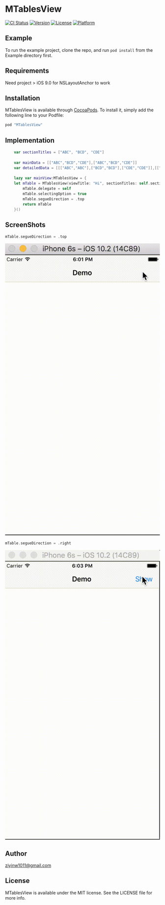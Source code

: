 # MTablesView

[![CI Status](http://img.shields.io/travis/ziyin1996@gmail.com/MTablesView.svg?style=flat)](https://travis-ci.org/ziyin1996@gmail.com/MTablesView)
[![Version](https://img.shields.io/cocoapods/v/MTablesView.svg?style=flat)](http://cocoapods.org/pods/MTablesView)
[![License](https://img.shields.io/cocoapods/l/MTablesView.svg?style=flat)](http://cocoapods.org/pods/MTablesView)
[![Platform](https://img.shields.io/cocoapods/p/MTablesView.svg?style=flat)](http://cocoapods.org/pods/MTablesView)

## Example

To run the example project, clone the repo, and run `pod install` from the Example directory first.

## Requirements

Need project > iOS 9.0 for NSLayoutAnchor to work

## Installation

MTablesView is available through [CocoaPods](http://cocoapods.org). To install
it, simply add the following line to your Podfile:

```ruby
pod "MTablesView"
```

## Implementation

```Swift
    var sectionTitles = ["ABC", "BCD", "CDE"]

    var mainData = [["ABC","BCD","CDE"],["ABC","BCD","CDE"]]
    var detailedData = [[["ABC","ABC"],["BCD","BCD"],["CDE","CDE"]],[["ABC","ABC"],["BCD","BCD"],["CDE","CDE"]]]

    lazy var mainView:MTablesView = {
    let mTable = MTablesView(viewTitle: "Hi", sectionTitles: self.sectionTitles, mainData: self.mainData, detailedData: self.detailedData)
        mTable.delegate = self
        mTable.selectingOption = true
        mTable.segueDirection = .top
        return mTable
    }()
```

## ScreenShots
```Swift
mTable.segueDirection = .top
```
![Top Segue](/Screenshots/topSegue.gif "Top Segue")
```Swift
mTable.segueDirection = .right
```
![Right Segue](/Screenshots/rightSegue.gif "Right Segue")

## Author

ziyinw1011@gmail.com

## License

MTablesView is available under the MIT license. See the LICENSE file for more info.
